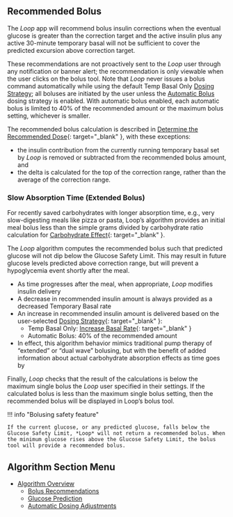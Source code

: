## Recommended Bolus

The *Loop* app will recommend bolus insulin corrections when the eventual glucose is greater than the correction target and the active insulin plus any active 30-minute temporary basal will not be sufficient to cover the predicted excursion above correction target.

These recommendations are not proactively sent to the *Loop* user through any notification or banner alert; the recommendation is only viewable when the user clicks on the bolus tool. Note that *Loop* never issues a bolus command automatically while using the default Temp Basal Only [Dosing Strategy](../../loop-3/settings.md#dosing-strategy); all boluses are initiated by the user unless the [Automatic Bolus](../../loop-3/settings.md#automatic-bolus) dosing strategy is enabled. With automatic bolus enabled, each automatic bolus is limited to 40% of the recommended amount or the maximum bolus setting, whichever is smaller.

The recommended bolus calculation is described in [Determine the Recommended Dose](auto-adjust.md#determine-the-recommended-bolus){: target="_blank" }, with these exceptions:

* the insulin contribution from the currently running temporary basal set by *Loop* is removed or subtracted from the recommended bolus amount, and  
* the delta is calculated for the top of the correction range, rather than the average of the correction range.

### Slow Absorption Time (Extended Bolus)

For recently saved carbohydrates with longer absorption time, e.g., very slow-digesting meals like pizza or pasta, Loop’s algorithm provides an initial meal bolus less than the simple grams divided by carbohydrate ratio calculation for [Carbohydrate Effect](prediction.md#carbohydrate-effect){: target="_blank" }.

The *Loop* algorithm computes the recommended bolus such that predicted glucose will not dip below the Glucose Safety Limit. This may result in future glucose levels predicted above correction range, but will prevent a hypoglycemia event shortly after the meal.

* As time progresses after the meal, when appropriate, *Loop* modifies insulin delivery
* A decrease in recommended insulin amount is always provided as a decreased Temporary Basal rate
* An increase in recommended insulin amount is delivered based on the user-selected [Dosing Strategy](../../loop-3/settings.md#dosing-strategy){: target="_blank" }:
    * Temp Basal Only: [Increase Basal Rate](auto-adjust.md#increase-basal-rate){: target="_blank" }
    * Automatic Bolus: 40% of the recommended amount
* In effect, this algorithm behavior mimics traditional pump therapy of “extended” or “dual wave” bolusing, but with the benefit of added information about actual carbohydrate absorption effects as time goes by

Finally, *Loop* checks that the result of the calculations is below the maximum single bolus the *Loop* user specified in their settings. If the calculated bolus is less than the maximum single bolus setting, then the recommended bolus will be displayed in Loop’s bolus tool.

!!! info "Bolusing safety feature"

    If the current glucose, or any predicted glucose, falls below the Glucose Safety Limit, *Loop* will not return a recommended bolus. When the minimum glucose rises above the Glucose Safety Limit, the bolus tool will provide a recommended bolus.

## Algorithm Section Menu

* [Algorithm Overview](overview.md)
    * [Bolus Recommendations](bolus.md)
    * [Glucose Prediction](prediction.md)
    * [Automatic Dosing Adjustments](auto-adjust.md)
